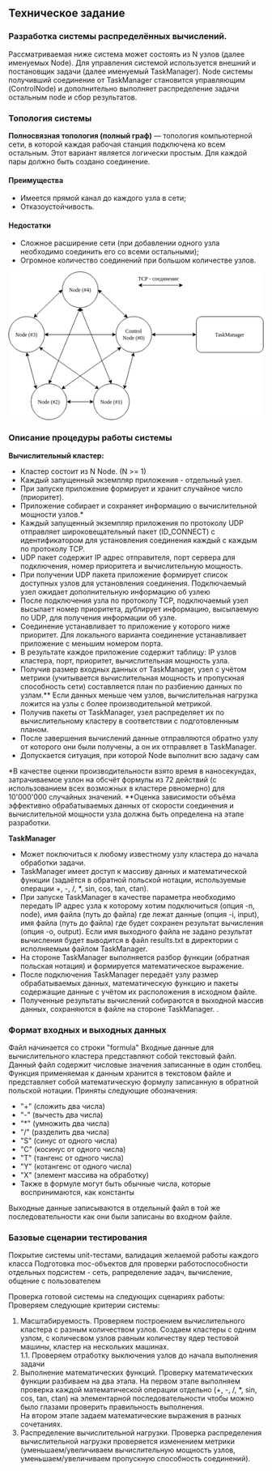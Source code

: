 ## Техническое задание
### Разработка системы распределённых вычислений. 
Рассматриваемая ниже система может состоять из N узлов (далее именуемых Node). Для управления системой используется внешний и постановщик задачи (далее именуемый TaskManager). Node системы получивший соединение от TaskManager становится управляющим (ControlNode) и дополнительно выполняет распределение задачи остальным node и сбор результатов.
### Топология системы
**Полносвязная топология (полный граф)** — топология компьютерной сети, в которой каждая рабочая станция подключена ко всем остальным. Этот вариант является логически простым. Для каждой пары должно быть создано соединение.

#### Преимущества
- Имеется прямой канал до каждого узла в сети;
- Отказоустойчивость.

#### Недостатки
- Сложное расширение сети (при добавлении одного узла необходимо соединить его со всеми остальными);
- Огромное количество соединений при большом количестве узлов.

![Alt text here](images/basic_structure.drawio.png)


### Описание процедуры работы системы
**Вычислительный кластер:**
- Кластер состоит из N Node. (N >= 1)
- Каждый запущенный экземпляр приложения - отдельный узел.
- При запуске приложение формирует и хранит случайное число (приоритет).
- Приложение собирает и сохраняет информацию о вычислительной мощности узлов.*  
- Каждый запущенный экземпляр приложения по протоколу UDP отправляет широковещательный пакет (ID_CONNECT) с идентификатором для установления соединения каждый с каждым по протоколу TCP.
- UDP пакет содержит IP адрес отправителя, порт сервера для подключения, номер приоритета и вычислительную мощность.
- При получении UDP пакета приложение формирует список доступных узлов для установления соединения. Подключаемый узел ожидает дополнительную информацию об узлею
- После подключения узла по протоколу TCP, подключаемый узел высылает номер приоритета, дублирует информацию, высылаемую по UDP, для получения информации об узле.
- Соединение устанавливает то приложение у которого ниже приоритет. Для локального варианта соединение устанавливает приложение с меньшим номером порта.
- В результате каждое приложение содержит таблицу: IP узлов кластера, порт, приоритет, вычислительная мощность узла.
- Получив размер входных данных от TaskManager, узел с учётом метрики (учитывается вычислительная мощность и пропускная способность сети) составляется план по разбиению данных по узлам.** Если данных меньше чем узлов, вычислительная нагрузка ложится на узлы с более производительной метрикой. 
- Получив пакеты от TaskManager, узел распределяет их по вычислительному кластеру в соответствии с подготовленным планом.
- После завершения вычислений данные отправляются обратно узлу от которого они были получены, а он их отправляет в TaskManager.
- Допускается ситуация, при которой Node выполнит всю задачу сам

*В качестве оценки производительности взято время в наносекундах, затрачиваемое узлон на обсчёт формулы из 72 действий (с использованием всех возможных в кластере рвномерно) для 10'000'000 случайных значений.
**Оценка зависимости объёма эффективно обрабатываемых данных от скорости соединения и вычислительной мощности узла должна быть определена на этапе разработки. 

**TaskManager**
- Может поключиться к любому известному узлу кластера до начала обработки задачи.
- TaskManager имеет доступ к массиву данных и математической функции (задаётся в обратной польской нотации, используемые операции +, -, /, \*, sin, cos, tan, ctan).
- При запуске TaskManager в качестве параметра необходимо передать IP адрес узла к которому хотим подключиться (опция -n, node), имя файла (путь до файла) где лежат данные (опция -i, input), имя файла (путь до файла) где будет сохранен результат вычисления (опция -o, output). Если имя выходного файла не задано результат вычисления будет выводится в файл results.txt в директории с исполняемым файлом TaskManager.
- На стороне TaskManager выполняется разбор функции (обратная польская нотация) и формируется математическое выражение.
- После подключения TaskManager передаёт узлу размер обрабатываемых данных, математическую функцию и пакеты содержащие данные с учётом их расположения в исходном файле.
- Полученные результаты вычислений собираются в выходной массив данных, сохраняются в файле на стороне TaskManager.
.


### Формат входных и выходных данных
Файл начинается со строки "formula"
Входные данные для вычислительного кластера представляют собой текстовый файл. Данный файл содержит числовые значения записанные в один столбец. Функция применяемая к данным хранится в текстовом файле и представляет собой математическую формулу записанную в обратной польской нотации. Приняты следующие обозначения:
- "+" (сложить два числа)
- "-" (вычесть два числа)
- "*" (умножить два числа)
- "/" (разделить два числа)
- "S" (синус от одного числа)
- "C" (косинус от одного числа)
- "T" (тангенс от одного числа)
- "Y" (котангенс от одного числа)
- "X" (элемент массива на обработку)
- Также в формуле могут быть обычные числа, которые воспринимаются, как константы

Выходные данные записываются в отдельный файл в той же последовательности как они были записаны во входном файле.


### Базовые сценарии тестирования
Покрытие системы unit-тестами, валидация желаемой работы каждого класса
Подготовка moc-объектов для проверки работоспособности отдельных подсистем - сеть, рапределение задач, вычисление, общение с пользователем

Проверка готовой системы на следующих сценариях работы:
Проверяем следующие критерии системы:  
1. Масштабируемость. Проверяем построением вычислительного кластера с разным количеством узлов. Создаем кластеры с одним узлом, с количесвом узлов равным количеству ядер тестовой машины, кластер на нескольких машинах.  
1.1. Проверяем отработку выключения узлов до начала выполнения задачи
2. Выполнение математических функций. Проверку математических функции разбиваем на два этапа. На первом этапе выполняем проверка каждой математической операции отдельно (+, -, /, *, sin, cos, tan, ctan) на элементарной последовательности чтобы можно было глазами проверить правильность выполнения.  
На втором этапе задаем математические выражения в разных сочетаниях.  
3. Распределение вычислительной нагрузки. Проверка распределения вычислительной нагрузки проверяется изменением метрики (уменьшаем/увеличиваем вычислительную мощность узлов, уменьшаем/увеличиваем пропускную способность соединений).  
